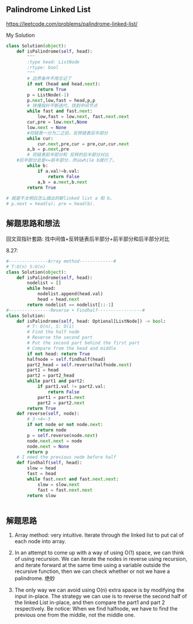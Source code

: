 ## Palindrome Linked List

https://leetcode.com/problems/palindrome-linked-list/

My Solution

```python
class Solution(object):
	def isPalindrome(self, head):
		"""
		:type head: ListNode
		:rtype: bool
		"""
		# 边界条件不用忘记了
		if not (head and head.next):
			return True
		p = ListNode(-1)   
		p.next,low,fast = head,p,p
		# 快慢指针不断迭代，找到中间节点
		while fast and fast.next:
			low,fast = low.next, fast.next.next
		cur,pre = low.next,None
		low.next = None
		#将链表一分为二之后，反转链表后半部分
		while cur:
			cur.next,pre,cur = pre,cur,cur.next
		a,b = p.next,pre
		# 将链表前半部分和 反转的后半部分对比
    #后半部分总是<=前半部分，所以while b就行了。
		while b:
			if a.val!=b.val:
				return False
			a,b = a.next,b.next
		return True
    
# 就是不太明白怎么搞出的新linked list a 和 b。
# p.next = head(a); pre = head(b).
```

## 解题思路和想法

回文双指针套路: 找中间值+反转链表后半部分+前半部分和后半部分对比

8.27:
```python
#---------------Array method-------------#
# T:O(n) S:O(n)
class Solution(object):
    def isPalindrome(self, head):
        nodelist = []
        while head:
            nodelist.append(head.val)
            head = head.next
        return nodelist == nodelist[::-1]
#----------------Reverse + Findhalf-----------------#
class Solution:
    def isPalindrome(self, head: Optional[ListNode]) -> bool:
        # T: O(n), S: O(1)
        # Find the half node
        # Reverse the second part
        # Put the second part behind the first part
        # Compare from the head and middle
        if not head: return True
        halfnode = self.findhalf(head)
        part2_head = self.reverse(halfnode.next)
        part1 = head
        part2 = part2_head
        while part1 and part2:
            if part1.val != part2.val:
                return False
            part1 = part1.next
            part2 = part2.next
        return True 
    def reverse(self, node):
        # 3->4<-5
        if not node or not node.next:
            return node
        p = self.reverse(node.next)
        node.next.next = node
        node.next = None
        return p
    # I need the previous node before half
    def findhalf(self, head):
        slow = head
        fast = head
        while fast.next and fast.next.next:
            slow = slow.next
            fast = fast.next.next
        return slow
    
```
## 解题思路
1. Array method: very intuitive. Iterate through the linked list to put cal of each node into array.

2. In an attempt to come up with a way of using O(1) space, we can think of using recursion. We can iterate the nodes in reverse using recursion, and iterate 
forward at the same time using a variable outside the recursive function, then we can check whether or not we have a palindrome. 绝妙

3. The only way we can avoid using O(n) extra space is by modifying the input in-place. The strategy we can use is to reverse the second half of the linked List
in-place, and then compare the part1 and part 2 respectively.
Be notice: When we find halfnode, we have to find the previous one from the middle, not the middle one.


